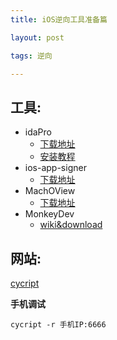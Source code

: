 ```yaml
---
title: iOS逆向工具准备篇

layout: post

tags: 逆向

---
```


## 工具:
* idaPro
	* [下载地址](http://www.jb51.net/softs/579910.html)
	* [安装教程](http://www.orsoon.com/Mac/154500.html)
* ios-app-signer
	* [下载地址](http://dantheman827.github.io/ios-app-signer/)
* MachOView 
	* [下载地址](https://sourceforge.net/projects/machoview/?source=typ_redirect)
* MonkeyDev
	* [wiki&download](https://github.com/AloneMonkey/MonkeyDev/wiki/%E5%AE%89%E8%A3%85)

## 网站:
[cycript](http://www.cycript.com)


**手机调试**

```
cycript -r 手机IP:6666

```
